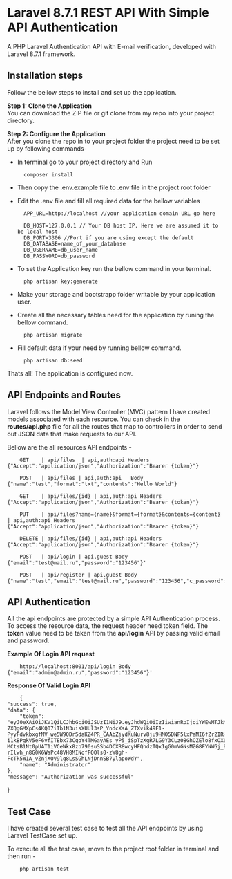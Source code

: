 # Laravel 8.7.1 REST API With Simple API Authentication
A PHP Laravel Authentication API with E-mail verification, developed with Laravel 8.7.1 framework.

## Installation steps

Follow the bellow steps to install and set up the application.

**Step 1: Clone the Application**<br>
You can download the ZIP file or git clone from my repo into your project  directory.

**Step 2: Configure the Application**<br>
After you clone the repo in to your project folder the project need to be set up by following commands-

- In terminal go to your project directory and Run

        composer install 

- Then copy the .env.example file to .env file in the project root folder

- Edit the .env file and fill all required data for the bellow variables

        APP_URL=http://localhost //your application domain URL go here
    
        DB_HOST=127.0.0.1 // Your DB host IP. Here we are assumed it to be local host
        DB_PORT=3306 //Port if you are using except the default
        DB_DATABASE=name_of_your_database
        DB_USERNAME=db_user_name
        DB_PASSWORD=db_password

- To set the Application key run the bellow command in your terminal.

        php artisan key:generate

- Make your storage and bootstrapp folder writable by your application user.

- Create all the necessary tables need for the application by runing the bellow command.

        php artisan migrate

- Fill default data if your need by running bellow command.

        php artisan db:seed

Thats all! The application is configured now.


## API Endpoints and Routes

Laravel follows the Model View Controller (MVC) pattern I have created models associated with each resource. You can check in the **routes/api.php** file for all the routes that map to controllers in order to send out JSON data that make requests to our API.

Bellow are the all resources API endpoints -

        GET    | api/files  | api,auth:api Headers {"Accept":"application/json","Authorization":"Bearer {token}"}

        POST   | api/files | api,auth:api   Body {"name":"test","format":"txt","contents":"Hello World"}

        GET    | api/files/{id} | api,auth:api Headers {"Accept":"application/json","Authorization":"Bearer {token}"}

        PUT    | api/files?name={name}&format={format}&contents={content} | api,auth:api Headers {"Accept":"application/json","Authorization":"Bearer {token}"}

        DELETE | api/files/{id} | api,auth:api Headers {"Accept":"application/json","Authorization":"Bearer {token}"}

        POST   | api/login | api,guest Body {"email":"test@mail.ru","password":"123456"}'

        POST   | api/register | api,guest Body {"name":"test","email":"test@mail.ru","password":"123456","c_password":"123456"}


## API Authentication

All the api endpoints are protected by a simple API Authentication process. To access the resource data, the request header need token field. The **token** value need to be taken from the **api/login** API by passing valid email and password.

**Example Of Login API request**

        http://localhost:8001/api/login Body {"email":"admin@admin.ru","password":"123456"}'

**Response Of Valid Login API**

        {
    "success": true,
    "data": {
        "token": "eyJ0eXAiOiJKV1QiLCJhbGciOiJSUzI1NiJ9.eyJhdWQiOiIzIiwianRpIjoiYWEwMTJkMTc4ZGQyY2UyYWNjNzNlODAxMzVmZmI0MGFhMzk2MzdmNWUwYjM2NWRhZWU3NWM1NmY2OTE0MmM0Y2JhMTJiMTYzYzcyZGU2N2UiLCJpYXQiOjE2MTE0OTI4ODEsIm5iZiI6MTYxMTQ5Mjg4MSwiZXhwIjoxNjQzMDI4ODgxLCJzdWIiOiIxIiwic2NvcGVzIjpbXX0.JGyQK1h406oFhT9txCohgHpaPebn1EwoEvokVOWXfR-7XQgGMXpCs4KQ07iTb1N3uisXUUl3sP_YndcXsA_ZTXvik49F1-PyyFdvkbxgfMV_we5W90DrSdaKZ4PR_CAAbZjydKuNurv8ju9HMO5DNF5lxPaMI6fZr2IRH8kDVSJZkkk_hmHIxd5bhMILvxq9rdOF785OKbiSYPFzN3_RFKIGmZQwiv6kdIqdshoqmQCDVS-i1kBPgkV5eF6vfITEbx73CqoY4TMGayAEs_yP5_iSpTzXgR7LG9Y3CLz08GhOZElo8fxOXLJhr10JEC63E1A5KvtLbFeLEo2y-MCtsB1Nt0pUAT1iVCeWkx8zb790suSSb4DCXR8wcyHFQhdzTQxIgG0mVGNsMZG8FYNWGj_EeWMgYjdc1eEneyM3Y8kceUiKERdsyCcyOTOpKLDvfF4gSbWW5QHPMf8tF3sCJrpofUK89SBsL4HXgekmd0hSZjjHOE0cQljZgfMnzUDTYtI2dE8PnEXHfNiGM8HaHQMvJtNLI6Q1gOqJo0lYPnJpcg7xU2xfz911oXoHIR0Mhzz8nnZWF4Xy1lurfdaREhaKC-rIlwh_n8G0K6WaPc48VH8MINofFOOls0-zW8gh-FcTk5W1A_vZnjXOV9lq8LsSGhLNjDnnSB7ylapoWdY",
        "name": "Administrator"
    },
    "message": "Authorization was successful"
}


## Test Case

I have created several test case to test all the API endpoints by using Laravel TestCase set up.

To execute all the test case, move to the project root folder in terminal and then run -

        php artisan test


